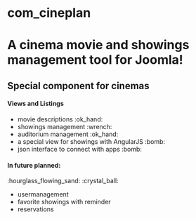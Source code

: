 # com_cineplan
<h1>A cinema movie and showings management tool for Joomla!</h1>
<h2>Special component for cinemas</h2>

<h4>Views and Listings</h4>
<ul>
<li>movie descriptions :ok_hand:</li>
<li>showings management :wrench:</li>
<li>auditorium management :ok_hand:</li>
<li>a special view for showings with AngularJS :bomb:</li>
<li>json interface to connect with apps :bomb:</li>
</ul>
<h4>In future planned:</h4>
:hourglass_flowing_sand: :crystal_ball: 
<ul>
<li>usermanagement</li>
<li>favorite showings with reminder</li>
<li>reservations</li>
</ul>


